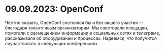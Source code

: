 # 09.09.2023: OpenConf

Честно сказать, OpenConf состоялся бы и без нашего участия — благодаря талантливым организаторам. Мы советовали площадки, помогали с размещением информации в социальных сетях и телеграме, рассказывали об оборудовании и процессах. Надеемся, что получится поучаствовать в следующих конференциях.